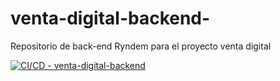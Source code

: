 # venta-digital-backend-
Repositorio de back-end Ryndem para el proyecto venta digital

[![CI/CD - venta-digital-backend](https://github.com/ryndem/venta-digital-backend/actions/workflows/ContinuousDelivery.yml/badge.svg)](https://github.com/ryndem/venta-digital-backend/actions/workflows/ContinuousDelivery.yml)
